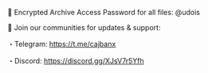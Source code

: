 🔐 Encrypted Archive Access
Password for all files: @udois

📢 Join our communities for updates & support:

・Telegram: https://t.me/cajbanx

・Discord: https://discord.gg/XJsV7r5Yfh
